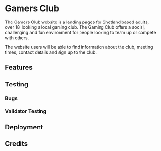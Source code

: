 # Gamers Club

The Gamers Club website is a landing pages for Shetland based adults, over 18, looking a local gaming club. 
The Gaming Club offers a social, challenging and fun environment for people looking to team up or compete with others.

The website users will be able to find information about the club, meeting times, contact details and sign up to the club. 

<!-- add screenshot of homepage -->

## Features

<!-- add features - what it does, benefits, screenshots -->

## Testing

<!--
Other browsers
responsive
navigation and other links work
all text is readable, images aren't blury
forms work
-->

### Bugs

<!-- what borke, how did i fix it (solved and unsolved) -->

### Validator Testing

<!-- html, css, accessibility, results screen shots-->

## Deployment

<!-- Deloyed to Github pages - explain how and include link to site -->

## Credits

 <!-- subscetions - content, media etc. links to source -->